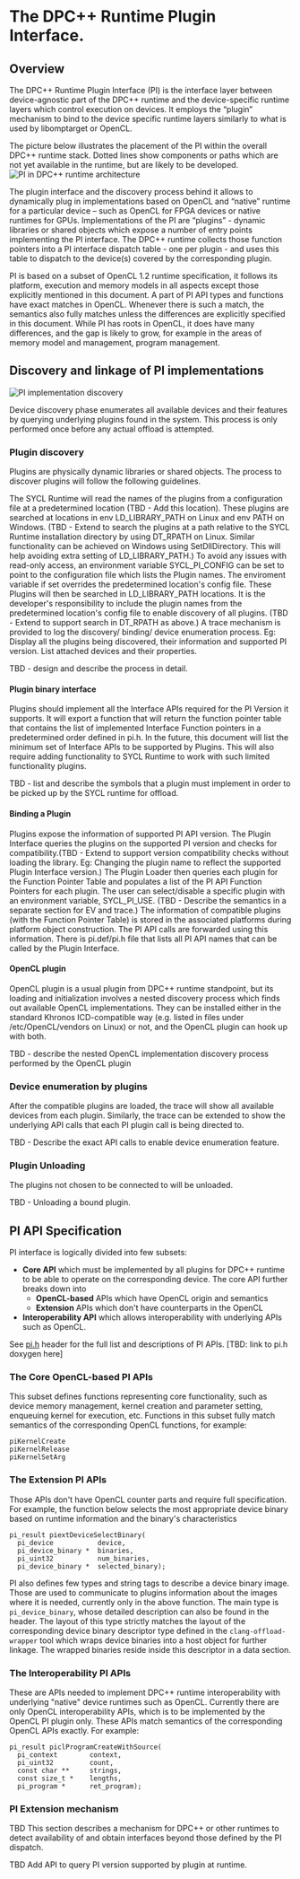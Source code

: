 # The DPC++ Runtime Plugin Interface.

## Overview
The DPC++ Runtime Plugin Interface (PI) is the interface layer between
device-agnostic part of the DPC++ runtime and the device-specific runtime layers
which control execution on devices. It employs the “plugin” mechanism to bind
to the device specific runtime layers similarly to what is used by libomptarget
or OpenCL.

The picture below illustrates the placement of the PI within the overall DPC++
runtime stack. Dotted lines show components or paths which are not yet available
in the runtime, but are likely to be developed.
![PI in DPC++ runtime architecture](images/RuntimeArchitecture.svg)

The plugin interface and the discovery process behind it allows to dynamically
plug in implementations based on OpenCL and “native” runtime for a particular
device – such as OpenCL for
FPGA devices or native runtimes for GPUs. Implementations of the PI are
“plugins” - dynamic libraries or shared objects which expose a number of entry
points implementing the PI interface. The DPC++ runtime collects those function
pointers into a PI interface dispatch table - one per plugin - and uses this
table to dispatch to the device(s) covered by the corresponding plugin.

PI is based on a subset of OpenCL 1.2 runtime specification, it follows its
platform, execution and memory models in all aspects except those explicitly
mentioned in this document. A part of PI API types and functions have exact
matches in OpenCL. Whenever there is such a match, the semantics also fully
matches unless the differences are explicitly specified in this document. While
PI has roots in OpenCL, it does have many differences, and the gap is likely
to grow, for example in the areas of memory model and management, program
management.

## Discovery and linkage of PI implementations

![PI implementation discovery](images/PluginDiscovery.svg)

Device discovery phase enumerates all available devices and their features by
querying underlying plugins found in the system. This process is only performed
once before any actual offload is attempted.

### Plugin discovery

Plugins are physically dynamic libraries or shared objects.
The process to discover plugins will follow the following guidelines.

The SYCL Runtime will read the names of the plugins from a configuration file 
at a predetermined location (TBD - Add this location). These plugins are
searched at locations in env LD_LIBRARY_PATH on Linux and env PATH on Windows.
(TBD - Extend to search the plugins at a path relative to the SYCL Runtime
installation directory by using DT_RPATH on Linux. Similar functionality can be
achieved on Windows using SetDllDirectory. This will help avoiding extra setting
of LD_LIBRARY_PATH.)
To avoid any issues with read-only access, an environment variable SYCL_PI_CONFIG
can be set to point to the configuration file which lists the Plugin names. The
enviroment variable if set overrides the predetermined location's config file.
These Plugins will then be searched in LD_LIBRARY_PATH locations.
It is the developer's responsibility to include the plugin names from the
predetermined location's config file to enable discovery of all plugins.
(TBD - Extend to support search in DT_RPATH as above.)
A trace mechanism is provided to log the discovery/ binding/ device
enumeration process. Eg: Display all the plugins being discovered, their
information and supported PI version. List attached devices and their properties.

 TBD - design and describe the process in detail.

#### Plugin binary interface
Plugins should implement all the Interface APIs required for the PI Version
it supports. It will export a function that will return the function pointer
table that contains the list of implemented Interface Function pointers in a
predetermined order defined in pi.h.
In the future, this document will list the minimum set of Interface APIs
to be supported by Plugins. This will also require adding functionality to SYCL
Runtime to work with such limited functionality plugins.

 TBD - list and describe the symbols that a plugin must implement in order to
 be picked up by the SYCL runtime for offload.

#### Binding a Plugin
Plugins expose the information of supported PI API version.
The Plugin Interface queries the plugins on the supported PI version and checks
for compatibility.(TBD - Extend to support version compatibility checks without
loading the library. Eg: Changing the plugin name to reflect the supported
Plugin Interface version.)
The Plugin Loader then queries each plugin for the Function Pointer Table
and populates a list of the PI API Function Pointers for each plugin.
The user can select/disable a specific plugin with an environment variable,
SYCL_PI_USE. (TBD - Describe the semantics in a separate section for EV and
trace.)
The information of compatible plugins (with the Function Pointer Table) is
stored in the associated platforms during platform object construction.
The PI API calls are forwarded using this information.
There is pi.def/pi.h file that lists all PI API names that can be called by the
Plugin Interface.

#### OpenCL plugin

OpenCL plugin is a usual plugin from DPC++ runtime standpoint, but its loading
and initialization involves a nested discovery process which finds out available
OpenCL implementations. They can be installed either in the standard Khronos
ICD-compatible way (e.g. listed in files under /etc/OpenCL/vendors on
Linux) or not, and the OpenCL plugin can hook up with both.

TBD - describe the nested OpenCL implementation discovery process performed by
the OpenCL plugin

### Device enumeration by plugins
After the compatible plugins are loaded, the trace will show all available
devices from each plugin. Similarly, the trace can be extended to show the
underlying API calls that each PI plugin call is being directed to.

TBD - Describe the exact API calls to enable device enumeration feature.

### Plugin Unloading
The plugins not chosen to be connected to will be unloaded.

TBD - Unloading a bound plugin.

## PI API Specification

PI interface is logically divided into few subsets:
- **Core API** which must be implemented by all plugins for DPC++ runtime to be
able to operate on the corresponding device. The core API further breaks down
into
  - **OpenCL-based** APIs which have OpenCL origin and semantics
  - **Extension** APIs which don't have counterparts in the OpenCL
- **Interoperability API** which allows interoperability with underlying APIs
such as OpenCL.

See [pi.h](../include/CL/sycl/detail/pi.h) header for the full list and
descriptions of PI APIs. [TBD: link to pi.h doxygen here]

### The Core OpenCL-based PI APIs

This subset defines functions representing core functionality,
such as device memory management, kernel creation and parameter setting,
enqueuing kernel for execution, etc. Functions in this subset fully match
semantics of the corresponding OpenCL functions, for example:

    piKernelCreate
    piKernelRelease
    piKernelSetArg

### The Extension PI APIs

Those APIs don't have OpenCL counter parts and require full specification. For
example, the function below selects the most appropriate device binary based
on runtime information and the binary's characteristics
```
pi_result piextDeviceSelectBinary(
  pi_device           device,
  pi_device_binary *  binaries,
  pi_uint32           num_binaries,
  pi_device_binary *  selected_binary);
```

PI also defines few types and string tags to describe a device binary image.
Those are used to communicate to plugins information about the images where it
is needed, currently only in the above function. The main
type is ```pi_device_binary```, whose detailed description can also be found
in the header.  The layout of this type strictly matches the layout of the
corresponding device binary descriptor type defined in the
```clang-offload-wrapper``` tool which wraps device binaries into a host
object for further linkage. The wrapped binaries reside inside this descriptor
in a data section.

### The Interoperability PI APIs

These are APIs needed to implement DPC++ runtime interoperability with
underlying "native" device runtimes such as OpenCL. Currently there are only
OpenCL interoperability APIs, which is to be implemented by the OpenCL PI
plugin only.  These APIs match semantics of the corresponding OpenCL APIs
exactly.
For example:

```
pi_result piclProgramCreateWithSource(
  pi_context        context,
  pi_uint32         count,
  const char **     strings,
  const size_t *    lengths,
  pi_program *      ret_program);
```

### PI Extension mechanism

TBD This section describes a mechanism for DPC++ or other runtimes to detect
availability of and obtain interfaces beyond those defined by the PI dispatch.

TBD Add API to query PI version supported by plugin at runtime.
